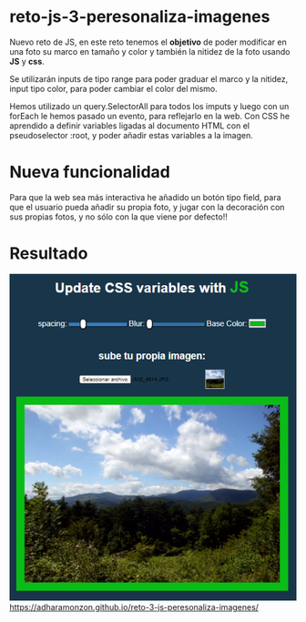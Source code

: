 # reto-js-3-peresonaliza-imagenes

Nuevo reto de JS, en este reto tenemos el **objetivo** de poder modificar en una foto su marco en tamaño y color y también la nitidez de la foto usando **JS** y **css**.

Se utilizarán inputs de tipo range para poder graduar el marco y la nitidez, input tipo color, para poder cambiar el color del mismo.

Hemos utilizado un query.SelectorAll para todos los imputs y luego con un forEach le hemos pasado un evento, para reflejarlo en la web.
Con CSS he aprendido a definir variables ligadas al documento HTML con el pseudoselector :root, y poder añadir estas variables a la imagen.

# Nueva funcionalidad

Para que la web sea más interactiva he añadido un botón tipo field, para que el usuario pueda añadir su propia foto, y jugar con la decoración con sus propias fotos, y no sólo con la que viene por defecto!!

# Resultado

![Imagen de ejemplo](./css/images/imagen.png)
https://adharamonzon.github.io/reto-3-js-peresonaliza-imagenes/
